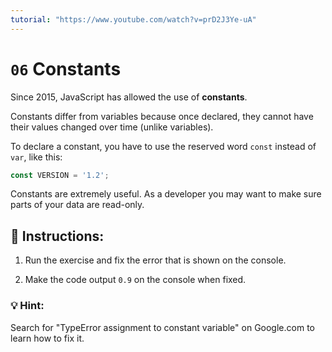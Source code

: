 ```yaml
---
tutorial: "https://www.youtube.com/watch?v=prD2J3Ye-uA"
---
```


# `06` Constants


Since 2015, JavaScript has allowed the use of **constants**.

Constants differ from variables because once declared, they cannot have their values changed over time (unlike variables).

To declare a constant, you have to use the reserved word `const` instead of `var`, like this:

```js
const VERSION = '1.2';
```

Constants are extremely useful. As a developer you may want to make sure parts of your data are read-only.


## :pencil: Instructions:

1. Run the exercise and fix the error that is shown on the console.

2.  Make the code output `0.9` on the console when fixed.

### 💡 Hint:

 Search for  "TypeError assignment to constant variable" on Google.com to learn how to fix it.
